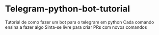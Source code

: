 # Telegram-python-bot-tutorial

Tutorial de como fazer um bot para o telegram em python
Cada comando ensina a fazer algo
Sinta-se livre para criar PRs com novos comandos

